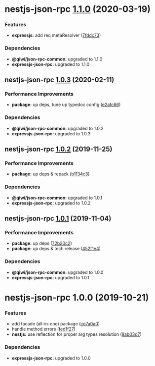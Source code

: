 # nestjs-json-rpc [1.1.0](https://github.com/qiwi/json-rpc/compare/nestjs-json-rpc@1.0.3...nestjs-json-rpc@1.1.0) (2020-03-19)


### Features

* **expressjs:** add req metaResolver ([7fddc73](https://github.com/qiwi/json-rpc/commit/7fddc73d7dbc61509748cd0b0c4029ce7afd6936))





### Dependencies

* **@qiwi/json-rpc-common:** upgraded to 1.1.0
* **expressjs-json-rpc:** upgraded to 1.1.0

## nestjs-json-rpc [1.0.3](https://github.com/qiwi/json-rpc/compare/nestjs-json-rpc@1.0.2...nestjs-json-rpc@1.0.3) (2020-02-11)


### Performance Improvements

* **package:** up deps, tune up typedoc config ([e2afc66](https://github.com/qiwi/json-rpc/commit/e2afc66460997567f18902467c09161398deb7e1))





### Dependencies

* **@qiwi/json-rpc-common:** upgraded to 1.0.2
* **expressjs-json-rpc:** upgraded to 1.0.3

## nestjs-json-rpc [1.0.2](https://github.com/qiwi/json-rpc/compare/nestjs-json-rpc@1.0.1...nestjs-json-rpc@1.0.2) (2019-11-25)


### Performance Improvements

* **package:** up deps & repack ([b1134c3](https://github.com/qiwi/json-rpc/commit/b1134c3222a6d45927e542b0c29ee8524723c884))





### Dependencies

* **@qiwi/json-rpc-common:** upgraded to 1.0.1
* **expressjs-json-rpc:** upgraded to 1.0.2

## nestjs-json-rpc [1.0.1](https://github.com/qiwi/json-rpc/compare/nestjs-json-rpc@1.0.0...nestjs-json-rpc@1.0.1) (2019-11-04)


### Performance Improvements

* **package:** up deps ([72b20c2](https://github.com/qiwi/json-rpc/commit/72b20c2022d0874717e99d92f0ea9344c0573030))
* **package:** up deps & tech release ([452f1e4](https://github.com/qiwi/json-rpc/commit/452f1e4f1f32a4c09a4b55a3d58b7d19e40145c9))





### Dependencies

* **@qiwi/json-rpc-common:** upgraded to 1.0.0
* **expressjs-json-rpc:** upgraded to 1.0.1

# nestjs-json-rpc 1.0.0 (2019-10-21)


### Features

* add facade (all-in-one) package ([ce7a0a0](https://github.com/qiwi/json-rpc/commit/ce7a0a0))
* handle method errors ([fed1f27](https://github.com/qiwi/json-rpc/commit/fed1f27))
* **nestjs:** use reflection for proper arg types resolution ([8ab03d7](https://github.com/qiwi/json-rpc/commit/8ab03d7))





### Dependencies

* **expressjs-json-rpc:** upgraded to 1.0.0
